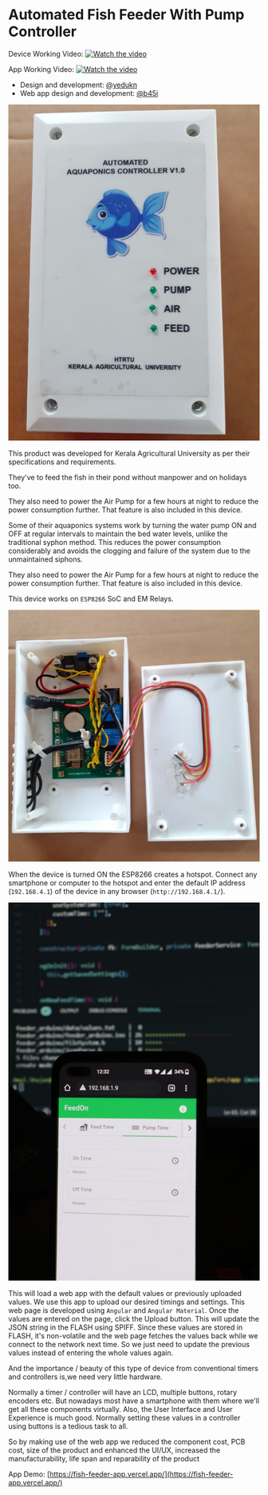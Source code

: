 # Automated Fish Feeder With Pump Controller

Device Working Video:
[![Watch the video](https://img.youtube.com/vi/Zu94WblO_oU/maxresdefault.jpg)](https://youtube.com/shorts/Zu94WblO_oU?feature=share)

App Working Video:
[![Watch the video](https://img.youtube.com/vi/7WvQQ0ODRsM/maxresdefault.jpg)](https://www.youtube.com/watch?v=7WvQQ0ODRsM)

- Design and development: [@yedukn](https://github.com/yedu-kn)
- Web app design and development: [@b45i](https://github.com/B45i)

![](documentation/images/device-case.jpg)

This product was developed for Kerala Agricultural University as per their specifications and requirements.

They've to feed the fish in their pond without manpower and on holidays too.

They also need to power the Air Pump for a few hours at night to reduce the power consumption further.
That feature is also included in this device.

Some of their aquaponics systems work by turning the water pump ON and OFF at regular intervals to maintain the bed water levels, unlike the traditional syphon method.
This reduces the power consumption considerably and avoids the clogging and failure of the system due to the unmaintained siphons.

They also need to power the Air Pump for a few hours at night to reduce the power consumption further.
That feature is also included in this device.

This device works on `ESP8266` SoC and EM Relays.

![](documentation/images/device-inside.jpg)

When the device is turned ON the ESP8266 creates a hotspot.
Connect any smartphone or computer to the hotspot and enter the default IP address (`192.168.4.1`) of the device in any browser (`http://192.168.4.1/`).

![](documentation/images/app-mobile.jpg)

This will load a web app with the default values or previously uploaded values.
We use this app to upload our desired timings and settings.
This web page is developed using `Angular` and `Angular Material`.
Once the values are entered on the page, click the Upload button.
This will update the JSON string in the FLASH using SPIFF.
Since these values are stored in FLASH, it's non-volatile and the web page fetches the values back while we connect to the network next time.
So we just need to update the previous values instead of entering the whole values again.

And the importance / beauty of this type of device from conventional timers and controllers is,we need very little hardware.

Normally a timer / controller will have an LCD, multiple buttons, rotary encoders etc.
But nowadays most have a smartphone with them where we'll get all these components virtually.
Also, the User Interface and User Experience is much good.
Normally setting these values in a controller using buttons is a tedious task to all.

So by making use of the web app we reduced the component cost, PCB cost, size of the product and enhanced the UI/UX, increased the manufacturability, life span and reparability of the product

App Demo: [https://fish-feeder-app.vercel.app/](https://fish-feeder-app.vercel.app/)
